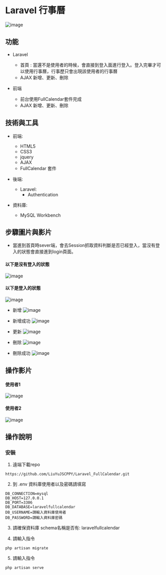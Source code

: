 # Laravel 行事曆


![image](https://github.com/LiuYuJSCPPY/Laravel_FullCalendar/blob/master/laravel%20%E6%97%A5%E6%AD%B7.PNG)



## 功能
 * Laravel
    * 首頁 : 當還不是使用者的時候，會直接到登入面進行登入。登入完畢才可以使用行事曆，行事歷只會出現該使用者的行事曆
    * AJAX 新增、更新、刪除
    
* 前端
  * 前台使用FullCalendar套件完成 
  * AJAX 新增、更新、刪除

## 技術與工具
* 前端:
  * HTML5
  * CSS3
  * jquery
  * AJAX
  * FullCalendar 套件
  
* 後端:
   * Laravel:
     * Authentication
     
 * 資料庫:
    * MySQL Workbench

## 步驟圖片與影片

* 當進到首頁時sever端，會去Session抓取資料判斷是否已經登入，當沒有登入的狀態會直接進到login頁面。

#### 以下是沒有登入的狀態
![image](https://github.com/LiuYuJSCPPY/Laravel_FullCalendar/blob/master/Laravel_%E8%A1%8C%E4%BA%8B%E6%9B%86_%E6%B2%92%E6%9C%89%E7%99%BB%E5%85%A5%E7%8B%80%E6%85%8B.gif)

#### 以下是登入的狀態
![image](https://github.com/LiuYuJSCPPY/Laravel_FullCalendar/blob/master/Laravel_%E8%A1%8C%E4%BA%8B%E6%9B%86_%E7%99%BB%E5%85%A5%E7%8B%80%E6%85%8B.gif)



* 新增
![image](https://github.com/LiuYuJSCPPY/Laravel_FullCalendar/blob/master/%E6%96%B0%E5%A2%9E.PNG)

* 新增成功
![image](https://github.com/LiuYuJSCPPY/Laravel_FullCalendar/blob/master/%E6%96%B0%E5%A2%9E1.PNG)

* 更新
![image](https://github.com/LiuYuJSCPPY/Laravel_FullCalendar/blob/master/%E6%9B%B4%E6%96%B0.PNG)

* 刪除
![image](https://github.com/LiuYuJSCPPY/Laravel_FullCalendar/blob/master/%E5%88%AA%E9%99%A4.PNG)

* 刪除成功
 ![image](https://github.com/LiuYuJSCPPY/Laravel_FullCalendar/blob/master/%E5%88%AA%E9%99%A41.PNG)

## 操作影片
#### 使用者1
![image](https://github.com/LiuYuJSCPPY/Laravel_FullCalendar/blob/master/Laravel_%E8%A1%8C%E4%BA%8B%E6%9B%86_%E4%BD%BF%E7%94%A8%E8%80%851.gif)

#### 使用者2

![image](https://github.com/LiuYuJSCPPY/Laravel_FullCalendar/blob/master/Laravel_%E8%A1%8C%E4%BA%8B%E6%9B%86_%E4%BD%BF%E7%94%A8%E8%80%852.gif)



## 操作說明

### 安裝

1. 遠端下載repo
```
https://github.com/LiuYuJSCPPY/Laravel_FullCalendar.git
```
2. 到 .env 資料庫使用者以及密碼請填寫

```
DB_CONNECTION=mysql
DB_HOST=127.0.0.1
DB_PORT=3306
DB_DATABASE=laravelfullcalendar
DB_USERNAME=請輸入資料庫使用者
DB_PASSWORD=請輸入資料庫密碼
```
3. 請確保資料庫 schema名稱是否有: laravelfullcalendar

4. 請輸入指令 

```
php artisan migrate

```
5. 請輸入指令

```
php artisan serve

```

